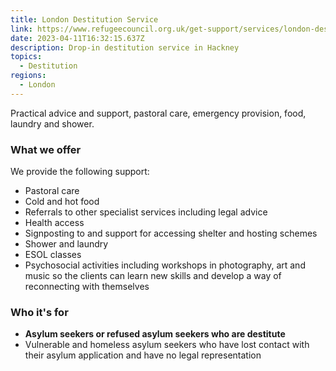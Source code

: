 ```yaml
---
title: London Destitution Service
link: https://www.refugeecouncil.org.uk/get-support/services/london-destitution-service/
date: 2023-04-11T16:32:15.637Z
description: Drop-in destitution service in Hackney
topics:
  - Destitution
regions:
  - London
---
```

Practical advice and support, pastoral care, emergency provision, food, laundry and shower.

### What we offer

We provide the following support:

* Pastoral care
* Cold and hot food
* Referrals to other specialist services including legal advice
* Health access
* Signposting to and support for accessing shelter and hosting schemes
* Shower and laundry
* ESOL classes
* Psychosocial activities including workshops in photography, art and music so the clients can learn new skills and develop a way of reconnecting with themselves

### Who it's for

* **Asylum seekers or refused asylum seekers who are destitute**
* Vulnerable and homeless asylum seekers who have lost contact with their asylum application and have no legal representation